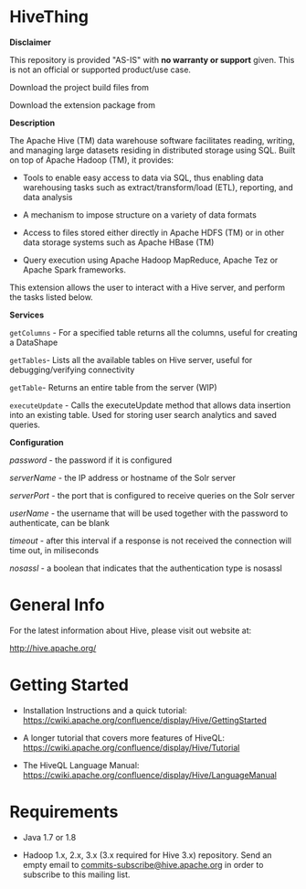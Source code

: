 # HiveThing

**Disclaimer**

This repository is provided "AS-IS" with **no warranty or support** given. This is not an official or supported product/use case. 

Download the project build files from 

[here]: https://github.com/ptc-iot-sharing/HiveThing/archive/refs/tags/v1.4.74.zip	"here"

Download the extension package from

[here]: https://github.com/ptc-iot-sharing/HiveThing/releases/download/v1.4.74/HiveJDBC.zip	" here"



**Description**

The Apache Hive (TM) data warehouse software facilitates reading,
writing, and managing large datasets residing in distributed storage
using SQL. Built on top of Apache Hadoop (TM), it provides:

* Tools to enable easy access to data via SQL, thus enabling data
  warehousing tasks such as extract/transform/load (ETL), reporting,
  and data analysis

* A mechanism to impose structure on a variety of data formats

* Access to files stored either directly in Apache HDFS (TM) or in other
  data storage systems such as Apache HBase (TM)

* Query execution using Apache Hadoop MapReduce, Apache Tez
  or Apache Spark frameworks.

This extension allows the user to interact with a Hive server, and perform the tasks listed below. 

**Services**

`getColumns` - For a specified table returns all the columns, useful for creating a DataShape

`getTables`-  Lists all the available tables on Hive server, useful for debugging/verifying connectivity

`getTable`- Returns an entire table from the server (WIP)

`executeUpdate` - Calls the executeUpdate method that allows data insertion into an existing table. Used for storing user search analytics and saved queries.



**Configuration**

*password* - the password if it is configured

*serverName* - the IP address or hostname of the Solr server

*serverPort* - the port that is configured to receive queries on the Solr server

*userName* - the username that will be used together with the password to authenticate, can be blank

*timeout* - after this interval if a response is not received the connection will time out, in miliseconds

*nosassl* - a boolean that indicates that the authentication type is nosassl




General Info
============

For the latest information about Hive, please visit out website at:

  http://hive.apache.org/


Getting Started
===============

- Installation Instructions and a quick tutorial:
  https://cwiki.apache.org/confluence/display/Hive/GettingStarted

- A longer tutorial that covers more features of HiveQL:
  https://cwiki.apache.org/confluence/display/Hive/Tutorial

- The HiveQL Language Manual:
  https://cwiki.apache.org/confluence/display/Hive/LanguageManual


Requirements
============

- Java 1.7 or 1.8

- Hadoop 1.x, 2.x, 3.x (3.x required for Hive 3.x)
  repository. Send an empty email to commits-subscribe@hive.apache.org
  in order to subscribe to this mailing list.

